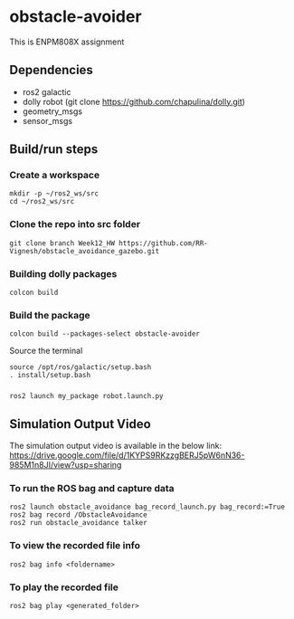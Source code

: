# obstacle-avoider
This is ENPM808X assignment

## Dependencies
* ros2 galactic
* dolly robot (git clone https://github.com/chapulina/dolly.git)
* geometry_msgs
* sensor_msgs

## Build/run steps

### Create a workspace 

```
mkdir -p ~/ros2_ws/src
cd ~/ros2_ws/src
```
### Clone the repo into src folder
```
git clone branch Week12_HW https://github.com/RR-Vignesh/obstacle_avoidance_gazebo.git
```

### Building dolly packages
```
colcon build
```

### Build the package
```
colcon build --packages-select obstacle-avoider
```
Source the terminal

```
source /opt/ros/galactic/setup.bash
. install/setup.bash
```
### 
```
ros2 launch my_package robot.launch.py
```

## Simulation Output Video
The simulation output video is available in the below link:
https://drive.google.com/file/d/1KYPS9RKzzgBERJ5pW6nN36-985M1n8JI/view?usp=sharing


### To run the ROS bag and capture data

```
ros2 launch obstacle_avoidance bag_record_launch.py bag_record:=True
ros2 bag record /ObstacleAvoidance
ros2 run obstacle_avoidance talker
```

### To view the recorded file info

```
ros2 bag info <foldername>
```

### To play the recorded file 
```
ros2 bag play <generated_folder>
```